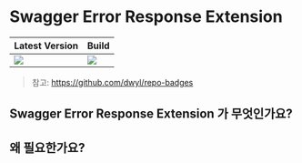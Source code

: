 # Swagger Error Response Extension
|Latest Version| Build                                                                                                                                         |
|--------------|-----------------------------------------------------------------------------------------------------------------------------------------------|
|[![](https://jitpack.io/v/TaegyunWoo/swagger-error-response-extension.svg)](https://jitpack.io/#TaegyunWoo/swagger-error-response-extension)| [![](https://jitci.com/gh/TaegyunWoo/swagger-error-response-extension/svg)](https://jitci.com/gh/TaegyunWoo/swagger-error-response-extension) |

> 참고: https://github.com/dwyl/repo-badges

## Swagger Error Response Extension 가 무엇인가요?


## 왜 필요한가요?


## 